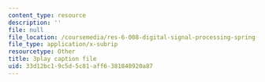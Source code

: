 ```yaml
---
content_type: resource
description: ''
file: null
file_location: /coursemedia/res-6-008-digital-signal-processing-spring-2011/33d12bc19c5d5c81aff6381848920a87_AsSsGjaBbas.vtt
file_type: application/x-subrip
resourcetype: Other
title: 3play caption file
uid: 33d12bc1-9c5d-5c81-aff6-381848920a87
---
```

